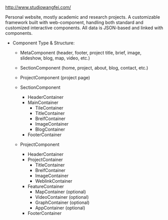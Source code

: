 http://www.studiowangfei.com/

Personal website, mostly academic and research projects.
A customizable framework built with web-component, handling both standard and customized interactive components. 
All data is JSON-based and linked with components.

- Component Type & Structure:
    - MetaComponent (header, footer, project title, brief, image, slideshow, blog, map, video, etc.)
    - SectionComponent (home, project, about, blog, contact, etc.)
    - ProjectComponent (project page)
    
  - SectionComponent
    - HeaderContainer
    - MainContainer
      - TileContainer
      - TitleContainer
      - BreifContainer
      - ImageContainer
      - BlogContainer
    - FooterContainer
    
  - ProjectComponent  
    - HeaderContainer
    - ProjectContainer
      - TitleContainer
      - BreifContainer
      - ImageContainer
      - WeblinkContainer
    - FeatureContainer
      - MapContainer (optional)
      - VideoContainer (optional)
      - GraphContainer (optional)
      - AppContainer (optional)
    - FooterContainer

